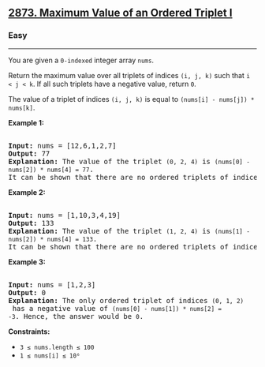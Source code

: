 ### <h2><a href="https://leetcode.com/problems/maximum-value-of-an-ordered-triplet-i/">2873. Maximum Value of an Ordered Triplet I</a></h2>  
<h3>Easy</h3>  
<hr>  
<div>  
<p>You are given a <code>0-indexed</code> integer array <code>nums</code>.</p>  

<p>Return the maximum value over all triplets of indices <code>(i, j, k)</code> such that <code>i < j < k</code>. If all such triplets have a negative value, return <code>0</code>.</p>  

<p>The value of a triplet of indices <code>(i, j, k)</code> is equal to <code>(nums[i] - nums[j]) * nums[k]</code>.</p>  

<p><strong>Example 1:</strong></p>  
<pre>  
<strong>Input:</strong> nums = [12,6,1,2,7]  
<strong>Output:</strong> 77  
<strong>Explanation:</strong> The value of the triplet <code>(0, 2, 4)</code> is <code>(nums[0] - nums[2]) * nums[4] = 77</code>.  
It can be shown that there are no ordered triplets of indices with a value greater than <code>77</code>.  
</pre>  

<p><strong>Example 2:</strong></p>  
<pre>  
<strong>Input:</strong> nums = [1,10,3,4,19]  
<strong>Output:</strong> 133  
<strong>Explanation:</strong> The value of the triplet <code>(1, 2, 4)</code> is <code>(nums[1] - nums[2]) * nums[4] = 133</code>.  
It can be shown that there are no ordered triplets of indices with a value greater than <code>133</code>.  
</pre>  

<p><strong>Example 3:</strong></p>  
<pre>  
<strong>Input:</strong> nums = [1,2,3]  
<strong>Output:</strong> 0  
<strong>Explanation:</strong> The only ordered triplet of indices <code>(0, 1, 2)</code> has a negative value of <code>(nums[0] - nums[1]) * nums[2] = -3</code>. Hence, the answer would be <code>0</code>.  
</pre>  

<p><strong>Constraints:</strong></p>  
<ul>  
<li><code>3 ≤ nums.length ≤ 100</code></li>  
<li><code>1 ≤ nums[i] ≤ 10⁶</code></li>  
</ul>  
</div>  
